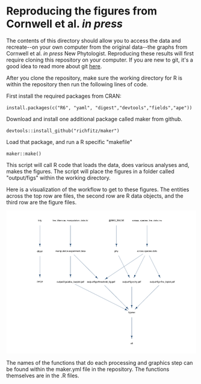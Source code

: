 Reproducing the figures from Cornwell et al. *in press* 
================

The contents of this directory should allow you to access the data and recreate--on your own computer from the original data--the graphs from Cornwell et al. *in press* New Phytologist.  Reproducing these results will first require cloning this repository on your computer.  If you are new to git, it's a good idea to read more about git [here](http://r-pkgs.had.co.nz/git.html).

After you clone the repository, make sure the working directory for R is within the repository then run the following lines of code.

First install the required packages from CRAN:

	install.packages(c("R6", "yaml", "digest","devtools","fields","ape"))

Download and install one additional package called maker from github.  

	devtools::install_github("richfitz/maker")

Load that package, and run a R specific "makefile"

	maker::make()
	
This script will call R code that loads the data, does various analyses and, makes the figures. The script will place the figures in a folder called "output/figs" within the working directory.  

Here is a visualization of the workflow to get to these figures.  The entities across the top row are files, the second row are R data objects, and the third row are the figure files.  

![image](work_flow.png)

The names of the functions that do each processing and graphics step can be found within the maker.yml file in the repository.  The functions themselves are in the .R files.  